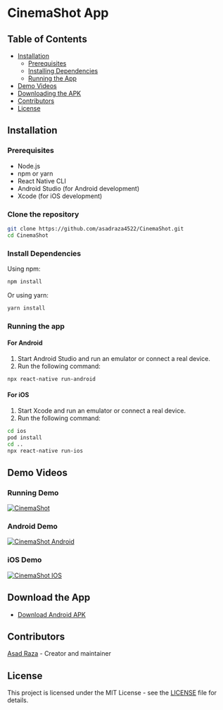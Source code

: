 # CinemaShot App

## Table of Contents
- [Installation](#installation)
  - [Prerequisites](#prerequisites)
  - [Installing Dependencies](#install-dependencies)
  - [Running the App](#running-the-app)
- [Demo Videos](#demo-videos)
- [Downloading the APK](#download-the-app)
- [Contributors](#contributors)
- [License](#license)

## Installation

### Prerequisites

- Node.js
- npm or yarn
- React Native CLI
- Android Studio (for Android development)
- Xcode (for iOS development)

### Clone the repository

```bash
git clone https://github.com/asadraza4522/CinemaShot.git
cd CinemaShot
```

### Install Dependencies

Using npm:
```bash
npm install
```

Or using yarn:
```bash
yarn install
```

### Running the app

#### For Android

1. Start Android Studio and run an emulator or connect a real device.
2. Run the following command:
```bash
npx react-native run-android
```

#### For iOS

1. Start Xcode and run an emulator or connect a real device.
2. Run the following command:
```bash
cd ios
pod install
cd ..
npx react-native run-ios
```

## Demo Videos

### Running Demo
[![CinemaShot](https://img.youtube.com/vi/Vj_EFbHQT28/hqdefault.jpg)](https://www.youtube.com/watch?v=Vj_EFbHQT28)

### Android Demo
[![CinemaShot Android](https://img.youtube.com/vi/wlV2W-wAWXk/hqdefault.jpg)](https://www.youtube.com/watch?v=wlV2W-wAWXk)


### iOS Demo
[![CinemaShot IOS](https://img.youtube.com/vi/r0OhCmj4BFg/hqdefault.jpg)](https://www.youtube.com/watch?v=r0OhCmj4BFg)

## Download the App

- [Download Android APK](https://drive.google.com/file/d/1iqrzqW1pP8IKvUR5OM0dcP7_m6LBOx94/view?usp=drive_link)

## Contributors
[Asad Raza](https://github.com/asadraza4522) - Creator and maintainer

## License

This project is licensed under the MIT License - see the [LICENSE](LICENSE) file for details.
